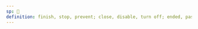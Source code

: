 ```yaml
---
sp: 󱥐
definition: finish, stop, prevent; close, disable, turn off; ended, past; edge, end, conclusion
---
```

<!-- pini is the end. it's when something stops, when it's finished. pini can describe the past, the time that contains all things that are finished. pini can be the act of stopping something, like ending someone's speech or turning off the light -->